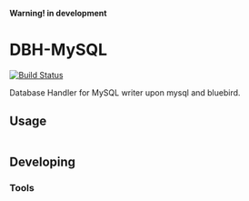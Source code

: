 **Warning! in development**

# DBH-MySQL

[![Build Status](https://secure.travis-ci.org/sapienlab/dbh-mysql.png)](http://travis-ci.org/sapienlab/dbh-mysql)

Database Handler for MySQL writer upon mysql and bluebird.


## Usage

```

```

## Developing



### Tools
